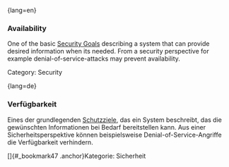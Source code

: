 {lang=en}
### Availability

One of the basic [Security Goals](#term-security-goals) describing a system
that can provide desired information when its needed. From a security
perspective for example denial-of-service-attacks may prevent availability.

Category: Security




{lang=de}
### Verfügbarkeit

Eines der grundlegenden [Schutzziele](#_bookmark183), das ein System
beschreibt, das die gewünschten Informationen bei Bedarf bereitstellen
kann. Aus einer Sicherheitsperspektive können beispielsweise
Denial-of-Service-Angriffe die Verfügbarkeit verhindern.

[]{#_bookmark47 .anchor}Kategorie: Sicherheit